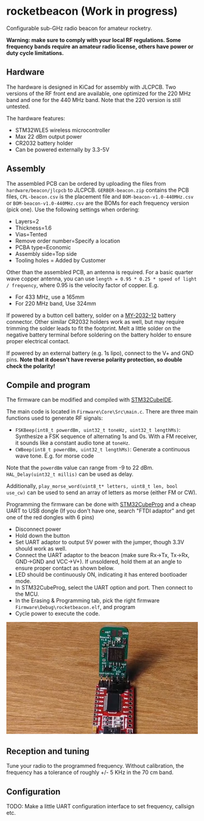 # rocketbeacon (Work in progress)
Configurable sub-GHz radio beacon for amateur rocketry.

**Warning: make sure to comply with your local RF regulations. Some frequency bands require an amateur radio license, others have power or duty cycle limitations.**

## Hardware
The hardware is designed in KiCad for assembly with JLCPCB. Two versions of the RF front end are available, one optimized for the 220 MHz band and one for the 440 MHz band. Note that the 220 version is still untested.

The hardware features:

* STM32WLE5 wireless microcontroller
* Max 22 dBm output power
* CR2032 battery holder
* Can be powered externally by 3.3-5V

## Assembly
The assembled PCB can be ordered by uploading the files from `hardware/beacon/jlcpcb` to JLCPCB. `GERBER-beacon.zip` contains the PCB files, `CPL-beacon.csv` is the placement file and `BOM-beacon-v1.0-440MHz.csv` or `BOM-beacon-v1.0-440MHz.csv` are the BOMs for each frequency version (pick one). Use the following settings when ordering:

* Layers=2
* Thickness=1.6
* Vias=Tented
* Remove order number=Specify a location
* PCBA type=Economic
* Assembly side=Top side
* Tooling holes = Added by Customer


Other than the assembled PCB, an antenna is required. For a basic quarter wave copper antenna, you can use `length = 0.95 * 0.25 * speed of light / frequency`, where 0.95 is the velocity factor of copper. E.g.

* For 433 MHz, use a 165mm
* For 220 MHz band, Use 324mm

If powered by a button cell battery, solder on a [MY-2032-12](https://www.lcsc.com/product-detail/Battery-Connectors_MYOUNG-MY-2032-12_C964833.html) battery connector. Other similar CR2032 holders work as well, but may require trimming the solder leads to fit the footprint. Melt a little solder on the negative battery terminal before soldering on the battery holder to ensure proper electrical contact.

If powered by an external battery (e.g. 1s lipo), connect to the V+ and GND pins. **Note that it doesn't have reverse polarity protection, so double check the polarity!**


## Compile and program
The firmware can be modified and compiled with [STM32CubeIDE](https://www.st.com/en/development-tools/stm32cubeide.html).

The main code is located in `Firmware\Core\Src\main.c`. There are three main functions used to generate RF signals:

* `FSKBeep(int8_t powerdBm, uint32_t toneHz, uint32_t lengthMs)`: Synthesize a FSK sequence of alternating 1s and 0s. With a FM receiver, it sounds like a constant audio tone at `toneHz`.
* `CWBeep(int8_t powerdBm, uint32_t lengthMs)`: Generate a continuous wave tone. E.g. for morse code

Note that the `powerdBm` value can range from -9 to 22 dBm. `HAL_Delay(uint32_t millis)` can be used as delay.

Additionally, `play_morse_word(uint8_t* letters, uint8_t len, bool use_cw)` can be used to send an array of letters as morse (either FM or CW).


Programming the firmware can be done with [STM32CubeProg](https://www.st.com/en/development-tools/stm32cubeprog.html) and a cheap UART to USB dongle (If you don't have one, search "FTDI adaptor" and get one of the red dongles with 6 pins)

* Disconnect power
* Hold down the button
* Set UART adaptor to output 5V power with the jumper, though 3.3V should work as well.
* Connect the UART adaptor to the beacon (make sure Rx->Tx, Tx->Rx, GND->GND and VCC->V+). If unsoldered, hold them at an angle to ensure proper contact as shown below.
* LED should be continuously ON, indicating it has entered bootloader mode.
* In STM32CubeProg, select the UART option and port. Then connect to the MCU.
* In the Erasing & Programming tab, pick the right firmware `Firmware\Debug\rocketbeacon.elf`, and program
* Cycle power to execute the code.


![programming](Images/programming.png)

## Reception and tuning
Tune your radio to the programmed frequency. Without calibration, the frequency has a tolerance of roughly +/- 5 KHz in the 70 cm band.

## Configuration
TODO: Make a little UART configuration interface to set frequency, callsign etc.